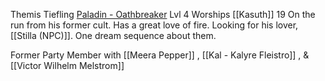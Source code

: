 Themis
Tiefling
[Paladin - Oathbreaker](http://dnd5e.wikidot.com/paladin:oathbreaker#:~:text=Create%20a%20Page-,Paladin%3A%20Oathbreaker,or%20serve%20an%20evil%20power.) Lvl 4
Worships [[Kasuth]]
19
On the run from his former cult. Has a great love of fire. Looking for his lover, [[Stilla (NPC)]]. One dream sequence about them.

Former Party Member with [[Meera Pepper]] , [[Kal - Kalyre Fleistro]] , & [[Victor Wilhelm Melstrom]]